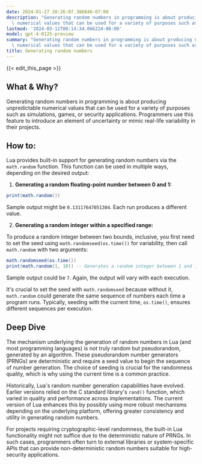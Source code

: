 ```yaml
---
date: 2024-01-27 20:26:07.386846-07:00
description: "Generating random numbers in programming is about producing unpredictable\
  \ numerical values that can be used for a variety of purposes such as simulations,\u2026"
lastmod: '2024-03-11T00:14:34.066224-06:00'
model: gpt-4-0125-preview
summary: "Generating random numbers in programming is about producing unpredictable\
  \ numerical values that can be used for a variety of purposes such as simulations,\u2026"
title: Generating random numbers
---
```


{{< edit_this_page >}}

## What & Why?

Generating random numbers in programming is about producing unpredictable numerical values that can be used for a variety of purposes such as simulations, games, or security applications. Programmers use this feature to introduce an element of uncertainty or mimic real-life variability in their projects.

## How to:

Lua provides built-in support for generating random numbers via the `math.random` function. This function can be used in multiple ways, depending on the desired output:

1. **Generating a random floating-point number between 0 and 1:**

```Lua
print(math.random())
```

Sample output might be `0.13117647051304`. Each run produces a different value.

2. **Generating a random integer within a specified range:**

To produce a random integer between two bounds, inclusive, you first need to set the seed using `math.randomseed(os.time())` for variability, then call `math.random` with two arguments:

```Lua
math.randomseed(os.time())
print(math.random(1, 10)) -- Generates a random integer between 1 and 10
```

Sample output could be `7`. Again, the output will vary with each execution.

It's crucial to set the seed with `math.randomseed` because without it, `math.random` could generate the same sequence of numbers each time a program runs. Typically, seeding with the current time, `os.time()`, ensures different sequences per execution.

## Deep Dive

The mechanism underlying the generation of random numbers in Lua (and most programming languages) is not truly random but pseudorandom, generated by an algorithm. These pseudorandom number generators (PRNGs) are deterministic and require a seed value to begin the sequence of number generation. The choice of seeding is crucial for the randomness quality, which is why using the current time is a common practice.

Historically, Lua's random number generation capabilities have evolved. Earlier versions relied on the C standard library's `rand()` function, which varied in quality and performance across implementations. The current version of Lua enhances this by possibly using more robust mechanisms depending on the underlying platform, offering greater consistency and utility in generating random numbers.

For projects requiring cryptographic-level randomness, the built-in Lua functionality might not suffice due to the deterministic nature of PRNGs. In such cases, programmers often turn to external libraries or system-specific APIs that can provide non-deterministic random numbers suitable for high-security applications.
